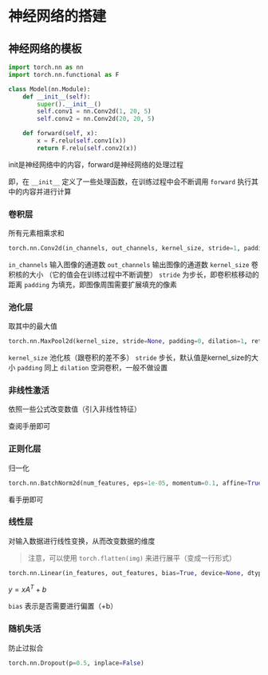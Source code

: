 # 神经网络的搭建

## 神经网络的模板

```python
import torch.nn as nn
import torch.nn.functional as F

class Model(nn.Module):
    def __init__(self):
        super().__init__()
        self.conv1 = nn.Conv2d(1, 20, 5)
        self.conv2 = nn.Conv2d(20, 20, 5)

    def forward(self, x):
        x = F.relu(self.conv1(x))
        return F.relu(self.conv2(x))
```

init是神经网络中的内容，forward是神经网络的处理过程

即，在 `__init__` 定义了一些处理函数，在训练过程中会不断调用 `forward` 执行其中的内容并进行计算

### 卷积层

所有元素相乘求和

```python
torch.nn.Conv2d(in_channels, out_channels, kernel_size, stride=1, padding=0, dilation=1, groups=1, bias=True, padding_mode='zeros', device=None, dtype=None)
```

`in_channels` 输入图像的通道数
`out_channels` 输出图像的通道数
`kernel_size` 卷积核的大小  （它的值会在训练过程中不断调整）
`stride` 为步长，即卷积核移动的距离
`padding` 为填充，即图像周围需要扩展填充的像素

### 池化层

取其中的最大值

```python
torch.nn.MaxPool2d(kernel_size, stride=None, padding=0, dilation=1, return_indices=False, ceil_mode=False)
```

`kernel_size` 池化核（跟卷积的差不多）
`stride` 步长，默认值是kernel_size的大小
`padding` 同上
`dilation` 空洞卷积，一般不做设置

### 非线性激活

依照一些公式改变数值（引入非线性特征）

查阅手册即可

### 正则化层

归一化

```python
torch.nn.BatchNorm2d(num_features, eps=1e-05, momentum=0.1, affine=True, track_running_stats=True, device=None, dtype=None)
```

看手册即可

### 线性层

对输入数据进行线性变换，从而改变数据的维度

>注意，可以使用 `torch.flatten(img)` 来进行展平（变成一行形式）

```python
torch.nn.Linear(in_features, out_features, bias=True, device=None, dtype=None)
```

$y=xA^T+b$

`bias` 表示是否需要进行偏置（+b）

### 随机失活

防止过拟合

```python
torch.nn.Dropout(p=0.5, inplace=False)
```

